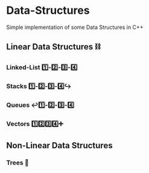 # Data-Structures
Simple implementation of some Data Structures in C++

## Linear Data Structures :chains:

### Linked-List   :one:-:two:-:three:-:four:

### Stacks   :one:-:two:-:three:-:four::arrow_right_hook:

### Queues  :leftwards_arrow_with_hook::one:-:two:-:three:-:four:

### Vectors   :one::two::three::four::heavy_plus_sign:

## Non-Linear Data Structures
 ### Trees :evergreen_tree:
